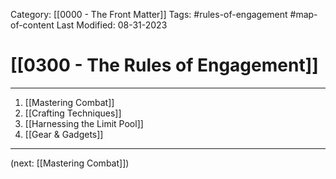 Category: [[0000 - The Front Matter]]
Tags: #rules-of-engagement #map-of-content 
Last Modified: 08-31-2023

# [[0300 - The Rules of Engagement]]

****

1. [[Mastering Combat]]
2. [[Crafting Techniques]]
3. [[Harnessing the Limit Pool]]
4. [[Gear & Gadgets]]

****

(next: [[Mastering Combat]])